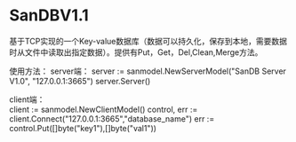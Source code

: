 # SanDBV1.1

基于TCP实现的一个Key-value数据库（数据可以持久化，保存到本地，需要数据时从文件中读取出指定数据）。提供有Put，Get，Del,Clean,Merge方法。

使用方法： 
server端：
  server := sanmodel.NewServerModel("SanDB Server V1.0", "127.0.0.1:3665")
	server.Server()
  
  
client端：  
  client := sanmodel.NewClientModel()
	control, err := client.Connect("127.0.0.1:3665","database_name")
  err := control.Put([]byte("key1"),[]byte("val1"))
  
 
 
 
 
 


